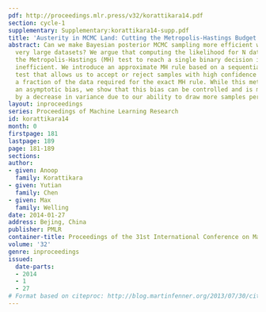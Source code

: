 ```yaml
---
pdf: http://proceedings.mlr.press/v32/korattikara14.pdf
section: cycle-1
supplementary: Supplementary:korattikara14-supp.pdf
title: 'Austerity in MCMC Land: Cutting the Metropolis-Hastings Budget'
abstract: Can we make Bayesian posterior MCMC sampling more efficient when faced with
  very large datasets? We argue that computing the likelihood for N datapoints in
  the Metropolis-Hastings (MH) test to reach a single binary decision is computationally
  inefficient. We introduce an approximate MH rule based on a sequential hypothesis
  test that allows us to accept or reject samples with high confidence using only
  a fraction of the data required for the exact MH rule. While this method introduces
  an asymptotic bias, we show that this bias can be controlled and is more than offset
  by a decrease in variance due to our ability to draw more samples per unit of time.
layout: inproceedings
series: Proceedings of Machine Learning Research
id: korattikara14
month: 0
firstpage: 181
lastpage: 189
page: 181-189
sections: 
author:
- given: Anoop
  family: Korattikara
- given: Yutian
  family: Chen
- given: Max
  family: Welling
date: 2014-01-27
address: Bejing, China
publisher: PMLR
container-title: Proceedings of the 31st International Conference on Machine Learning
volume: '32'
genre: inproceedings
issued:
  date-parts:
  - 2014
  - 1
  - 27
# Format based on citeproc: http://blog.martinfenner.org/2013/07/30/citeproc-yaml-for-bibliographies/
---
```

